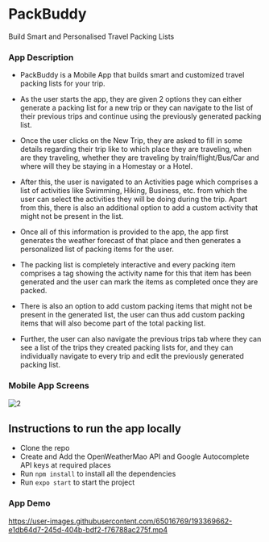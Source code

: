 # PackBuddy
Build Smart and Personalised Travel Packing Lists


### App Description
- PackBuddy is a Mobile App that builds smart and customized travel packing lists for your trip.

- As the user starts the app, they are given 2 options they can either generate a packing list for a new trip or they can navigate to the list of their previous trips and continue using the previously generated packing list.

- Once the user clicks on the New Trip, they are asked to fill in some details regarding their trip like to which place they are traveling, when are they traveling, whether they are traveling by train/flight/Bus/Car and where will they be staying in a Homestay or a Hotel.

- After this, the user is navigated to an Activities page which comprises a list of activities like Swimming, Hiking, Business, etc. from which the user can select the activities they will be doing during the trip. Apart from this, there is also an additional option to add a custom activity that might not be present in the list.

- Once all of this information is provided to the app, the app first generates the weather forecast of that place and then generates a personalized list of packing items for the user.

- The packing list is completely interactive and every packing item comprises a tag showing the activity name for this that item has been generated and the user can mark the items as completed once they are packed.

- There is also an option to add custom packing items that might not be present in the generated list, the user can thus add custom packing items that will also become part of the total packing list.

- Further, the user can also navigate the previous trips tab where they can see a list of the trips they created packing lists for, and they can individually navigate to every trip and edit the previously generated packing list.
 
### Mobile App Screens
![2](https://user-images.githubusercontent.com/65016769/193369638-416ee400-3460-4b60-b065-a1e000eb905b.png)


## Instructions to run the app locally 
- Clone the repo
- Create and Add the OpenWeatherMao API and Google Autocomplete API keys at required places
- Run ``` npm install ``` to install all the dependencies
- Run ``` expo start ``` to start the project

### App Demo


https://user-images.githubusercontent.com/65016769/193369662-e1db64d7-245d-404b-bdf2-f76788ac275f.mp4

